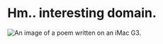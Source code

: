 # Hm.. interesting domain.


![An image of a poem written on an iMac G3.](/main/FZbUyrgXwAAr1ud.jpeg)
